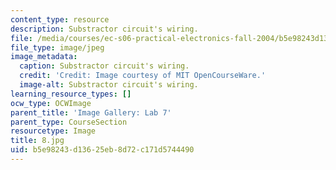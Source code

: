 ```yaml
---
content_type: resource
description: Substractor circuit's wiring.
file: /media/courses/ec-s06-practical-electronics-fall-2004/b5e98243d13625eb8d72c171d5744490_8.jpg
file_type: image/jpeg
image_metadata:
  caption: Substractor circuit's wiring.
  credit: 'Credit: Image courtesy of MIT OpenCourseWare.'
  image-alt: Substractor circuit's wiring.
learning_resource_types: []
ocw_type: OCWImage
parent_title: 'Image Gallery: Lab 7'
parent_type: CourseSection
resourcetype: Image
title: 8.jpg
uid: b5e98243-d136-25eb-8d72-c171d5744490
---
```

